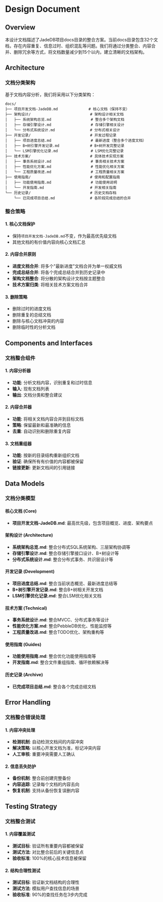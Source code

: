 # Design Document

## Overview

本设计文档描述了JadeDB项目docs目录的整合方案。当前docs目录包含32个文档，存在内容重复、信息过时、组织混乱等问题。我们将通过分类整合、内容合并、删除冗余等方式，将文档数量减少到15个以内，建立清晰的文档架构。

## Architecture

### 文档分类架构

基于文档内容分析，我们将采用以下分类架构：

```
docs/
├── 项目开发文档-JadeDB.md              # 核心文档（保持不变）
├── 架构设计/                           # 架构设计相关文档
│   ├── 系统架构总览.md                  # 整合多个架构文档
│   ├── 存储引擎设计.md                  # 存储引擎相关设计
│   └── 分布式系统设计.md                # 分布式相关设计
├── 开发记录/                           # 开发过程记录
│   ├── 项目进度总结.md                  # 最新进度（整合多个进度文档）
│   ├── B+树引擎开发记录.md              # B+树开发完整记录
│   └── LSM引擎优化记录.md               # LSM优化完整记录
├── 技术方案/                           # 具体技术实现方案
│   ├── 事务系统设计.md                  # 事务相关技术方案
│   ├── 性能优化方案.md                  # 性能优化相关方案
│   └── 工程质量改进.md                  # 工程质量相关方案
├── 使用指南/                           # 使用和配置指南
│   ├── 功能使用指南.md                  # 功能使用说明
│   └── 开发指南.md                     # 开发相关指南
└── 历史记录/                           # 历史文档存档
    └── 已完成项目总结.md                # 各阶段完成总结的合并
```

### 整合策略

#### 1. 核心文档保护
- 保持`项目开发文档-JadeDB.md`不变，作为最高优先级文档
- 其他文档的有价值内容向核心文档汇总

#### 2. 内容合并原则
- **进度文档合并**: 将多个"最新进度"文档合并为单一权威文档
- **完成总结合并**: 将各个完成总结合并到历史记录中
- **架构文档整合**: 将分散的架构设计文档按主题整合
- **技术方案归类**: 将相关技术方案文档合并

#### 3. 删除策略
- 删除过时的进度文档
- 删除重复的总结文档
- 删除与核心文档冲突的内容
- 删除临时性的分析文档

## Components and Interfaces

### 文档整合组件

#### 1. 内容分析器
- **功能**: 分析文档内容，识别重复和过时信息
- **输入**: 现有文档列表
- **输出**: 文档分类和整合建议

#### 2. 内容合并器
- **功能**: 将相关文档内容合并到目标文档
- **策略**: 保留最新和最准确的信息
- **去重**: 自动识别和删除重复内容

#### 3. 文档重组器
- **功能**: 按新的目录结构重新组织文档
- **验证**: 确保所有有价值的内容都被保留
- **链接更新**: 更新文档间的引用链接

## Data Models

### 文档分类模型

#### 核心文档 (Core)
- **项目开发文档-JadeDB.md**: 最高优先级，包含项目概览、进度、架构要点

#### 架构设计 (Architecture)
- **系统架构总览.md**: 整合分布式SQL系统架构、三层架构协调等
- **存储引擎设计.md**: 整合存储引擎接口设计、B+树设计等
- **分布式系统设计.md**: 整合分布式事务、共识层设计等

#### 开发记录 (Development)
- **项目进度总结.md**: 整合当前状态概览、最新进度总结等
- **B+树引擎开发记录.md**: 整合B+树相关开发文档
- **LSM引擎优化记录.md**: 整合LSM优化相关文档

#### 技术方案 (Technical)
- **事务系统设计.md**: 整合MVCC、分布式事务等设计
- **性能优化方案.md**: 整合PebbleDB优化、性能监控等
- **工程质量改进.md**: 整合TODO优化、架构重构等

#### 使用指南 (Guides)
- **功能使用指南.md**: 整合优化功能使用指南等
- **开发指南.md**: 整合文件重组指南、循环依赖解决等

#### 历史记录 (Archive)
- **已完成项目总结.md**: 整合各个完成总结文档

## Error Handling

### 文档整合错误处理

#### 1. 内容冲突处理
- **检测机制**: 自动检测文档间的内容冲突
- **解决策略**: 以核心开发文档为准，标记冲突内容
- **人工审核**: 重要冲突需要人工确认

#### 2. 信息丢失防护
- **备份机制**: 整合前创建完整备份
- **内容追踪**: 记录每个文档的内容去向
- **恢复机制**: 支持从备份恢复误删内容

## Testing Strategy

### 文档整合测试

#### 1. 内容覆盖测试
- **测试目标**: 验证所有重要内容都被保留
- **测试方法**: 对比整合前后的关键信息点
- **验收标准**: 100%的核心技术信息被保留

#### 2. 结构合理性测试
- **测试目标**: 验证新文档结构的合理性
- **测试方法**: 模拟用户查找信息的场景
- **验收标准**: 90%的查找任务在3步内完成